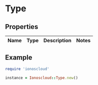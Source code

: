 # Type

## Properties

| Name | Type | Description | Notes |
| ---- | ---- | ----------- | ----- |

## Example

```ruby
require 'ionoscloud'

instance = Ionoscloud::Type.new()
```

